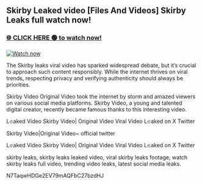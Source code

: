 ## Skirby Leaked video [Files And Videos] Skirby Leaks full watch now!

### [🌐 CLICK HERE 🟢 to watch now!](https://youleaks.live/)  

[![Watch now](https://camo.githubusercontent.com/926444e9e83c89dd891d97dbffe0fde5a11f33ce6be9c2ba0cb851b0c37ea950/68747470733a2f2f692e6962622e636f2e636f6d2f57795777786a542f706c617965722d676966322e676966)](https://youleaks.live/)

The Skirby leaks viral video has sparked widespread debate, but it’s crucial to approach such content responsibly. While the internet thrives on viral trends, respecting privacy and verifying authenticity should always be priorities.

Skirby Video Original Video took the internet by storm and amazed viewers on various social media platforms. Skirby Video, a young and talented digital creator, recently became famous thanks to this interesting video.

L𝚎aked Video Skirby Video| Original Video Viral Video L𝚎aked on X Twitter

Skirby Video|Original Video~ official twitter

L𝚎aked Video Skirby Video| Original Video Viral Video L𝚎aked on X Twitter

skirby leaks, skirby leaks leaked video, viral skirby leaks footage, watch skirby leaks full video, trending video leaks, latest social media leaks.

N7TaqwHDGe2EV79mAQFbC27bzdHJ
